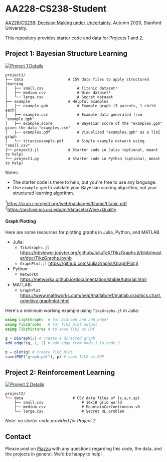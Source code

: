 



# AA228-CS238-Student

[AA228/CS238: Decision Making under Uncertainty](https://aa228.stanford.edu), Autumn 2020, Stanford University.

This repository provides starter code and data for Projects 1 and 2.


## Project 1: Bayesian Structure Learning

[![Project 1 Details](https://img.shields.io/badge/project1-details-blue)](https://web.stanford.edu/class/aa228/cgi-bin/wp/project-1/)


    project1/
    ├── data                    # CSV data files to apply structured learning
    │   ├── small.csv               # Titanic dataset¹
    │   ├── medium.csv              # Wine dataset²
    │   └── large.csv               # Secret dataset
    ├── example                 # Helpful examples
    │   ├── example.gph             # Example graph (3 parents, 1 child each)
    │   ├── example.csv             # Example data generated from "example.gph"
    │   ├── example.score           # Bayesian score of the "examples.gph" given the data "examples.csv"
    │   ├── examples.pdf            # Visualized "examples.gph" as a TikZ graph
    │   └── titanicexample.pdf      # Simple example network using "small.csv"
    ├── project1.jl             # Starter code in Julia (optional, meant to help)
    └── project1.py             # Starter code in Python (optional, meant to help)

Notes:
- The starter code is there to help, but you're free to use any language.
- Use `example.gph` to validate your Bayesian scoring algorithm, not your structured learning algorithm.

<sup>1</sup>https://cran.r-project.org/web/packages/titanic/titanic.pdf
<br>
<sup>2</sup>https://archive.ics.uci.edu/ml/datasets/Wine+Quality

#### Graph Plotting
Here are some resources for plotting graphs in Julia, Python, and MATLAB.
- Julia:
    - `TikzGraphs.jl` https://nbviewer.jupyter.org/github/JuliaTeX/TikzGraphs.jl/blob/master/doc/TikzGraphs.ipynb
    - `GraphPlot.jl` https://github.com/JuliaGraphs/GraphPlot.jl
- Python:
    - `NetworkX` https://networkx.github.io/documentation/stable/tutorial.html
- MATLAB:
    - `GraphPlot` https://www.mathworks.com/help/matlab/ref/matlab.graphics.chart.primitive.graphplot.html

Here's a minimum working example using `TikzGraphs.jl` in Julia:
```julia
using LightGraphs  # for DiGraph and add_edge!
using TikzGraphs   # for TikZ plot output
using TikzPictures # to save TikZ as PDF

g = DiGraph(2) # create a directed graph
add_edge!(g, 1, 2) # add edge from node 1 to node 2

p = plot(g) # create TikZ plot
save(PDF("graph.pdf"), p) # save TikZ as PDF
```

## Project 2: Reinforcement Learning

[![Project 2 Details](https://img.shields.io/badge/project2-details-blue)](https://web.stanford.edu/class/aa228/cgi-bin/wp/project-2/)

    project2/
    └── data                      # CSV data files of (s,a,r,sp)
        ├── small.csv                 # 10x10 grid world
        ├── medium.csv                # MountainCarContinuous-v0
        └── large.csv                 # Secret RL problem

*Note: no starter code provided for Project 2.*

## Contact
Please post on [Piazza](https://piazza.com/) with any questions regarding this code, the data, and the projects in general. We'd be happy to help!